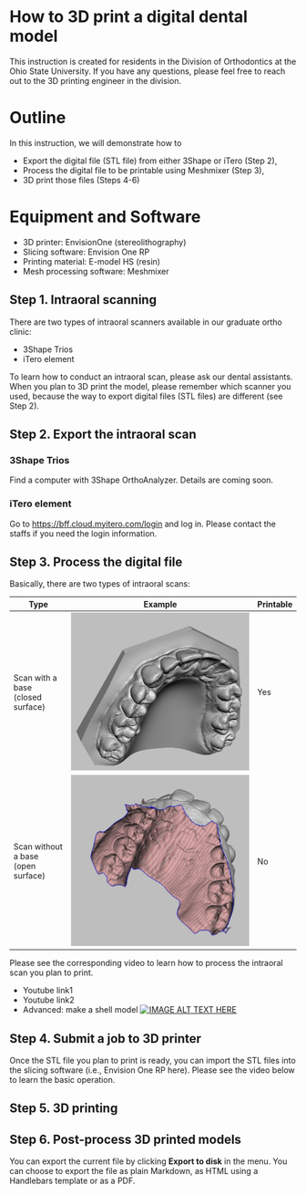 ﻿# How to 3D print a digital dental model

This instruction is created for residents in the Division of Orthodontics at the Ohio State University. If you have any questions, please feel free to reach out to the 3D printing engineer in the division.

# Outline

In this instruction, we will demonstrate how to

 - Export the digital file (STL file) from either 3Shape or iTero (Step 2),
 - Process the digital file to be printable using Meshmixer (Step 3),
 - 3D print those files (Steps 4-6)
 
# Equipment and Software
 - 3D printer: EnvisionOne (stereolithography)
 - Slicing software: Envision One RP
 - Printing material: E-model HS (resin)
 - Mesh processing software: Meshmixer

## Step 1. Intraoral scanning

There are two types of intraoral scanners available in our graduate ortho clinic:

 - 3Shape Trios
 - iTero element
 
 To learn how to conduct an intraoral scan, please ask our dental assistants.
When you plan to 3D print the model, please remember which scanner you used, because the way to export digital files (STL files) are different (see Step 2).

## Step 2. Export the intraoral scan

### 3Shape Trios
Find a computer with 3Shape OrthoAnalyzer. Details are coming soon.

### iTero element
Go to https://bff.cloud.myitero.com/login and log in.
Please contact the staffs if you need the login information.

## Step 3. Process the digital file
Basically, there are two types of intraoral scans:

|Type|Example|Printable|
|--|--|--|
|Scan with a base<br />(closed surface)|![](type1.jpg)|Yes|
|Scan without a base<br />(open surface)|![](type2.jpg)|No|
 
 
Please see the corresponding video to learn how to process the intraoral scan you plan to print.
 - Youtube link1
 - Youtube link2
 - Advanced: make a shell model
[![IMAGE ALT TEXT HERE](https://img.youtube.com/vi/YOUTUBE_VIDEO_ID_HERE/0.jpg)](https://www.youtube.com/watch?v=f3jqJRplCGg)


## Step 4. Submit a job to 3D printer

Once the STL file you plan to print is ready, you can import the STL files into the slicing software (i.e., Envision One RP here). Please see the video below to learn the basic operation.

## Step 5. 3D printing

## Step 6. Post-process 3D printed models

You can export the current file by clicking **Export to disk** in the menu. You can choose to export the file as plain Markdown, as HTML using a Handlebars template or as a PDF.



